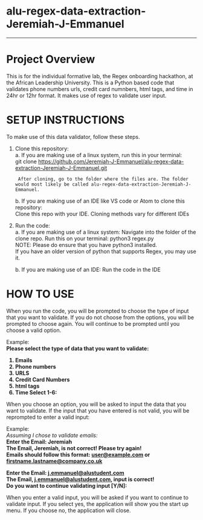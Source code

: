 # alu-regex-data-extraction-Jeremiah-J-Emmanuel
------------------------------------------------------------------------------------------------
# Project Overview
This is for the individual formative lab, the Regex onboarding hackathon, at the African Leadership University.
This is a Python based code that validates phone numbers urls, credit card numnbers, html tags, and time in 24hr or 12hr format. It makes use of regex to validate user input.

# SETUP INSTRUCTIONS
To make use of this data validator, follow these steps.

1. Clone this repository:<br>
    a. If you are making use of a linux system, run this in your terminal:<br>
        git clone https://github.com/Jeremiah-J-Emmanuel/alu-regex-data-extraction-Jeremiah-J-Emmanuel.git <br>
        
        After cloning, go to the folder where the files are. The folder would most likely be called alu-regex-data-extraction-Jeremiah-J-Emmanuel.

    b. If you are making use of an IDE like VS code or Atom to clone this repository:<br>
        Clone this repo with your IDE. Cloning methods vary for different IDEs

2. Run the code:<br>
    a. If you are making use of a linux system:
        Navigate into the folder of the clone repo. 
        Run this on your terminal: python3 regex.py<br>
        NOTE: Please do ensure that you have python3 installed.<br>
        If you have an older version of python that supports Regex, you may use it.
    
    b. If you are making use of an IDE:
        Run the code in the IDE

# HOW TO USE
When you run the code, you will be prompted to choose the type of input that you want to validate. If you do not choose from the options, you will be prompted to choose again. You will continue to be prompted until you choose a valid option. 


Example:<br>
<strong>
Please select the type of data that you want to validate:
1. Emails
2. Phone numbers
3. URLS
4. Credit Card Numbers
5. html tags
6. Time
Select 1-6: 
</strong>

When you choose an option, you will be asked to input the data that you want to validate. If the input that you have entered is not valid, you will be reprompted to enter a valid input:

Example:<br>
<em>Assuming I chose to validate emails:</em><br>
<strong>
Enter the Email: Jeremiah<br>
The Email, Jeremiah, is not correct! Please try again!<br>
Emails should follow this format: user@example.com or firstname.lastname@company.co.uk<br>

Enter the Email: j.emmanuel@alustudent.com<br>
The Email, j.emmanuel@alustudent.com, input is correct!<br>
Do you want to continue validating input [Y/N]: <br>
</strong>

When you enter a valid input, you will be asked if you want to continue to validate input.
If you select yes, the application will show you the start up menu. If you choose no, the application will close.
